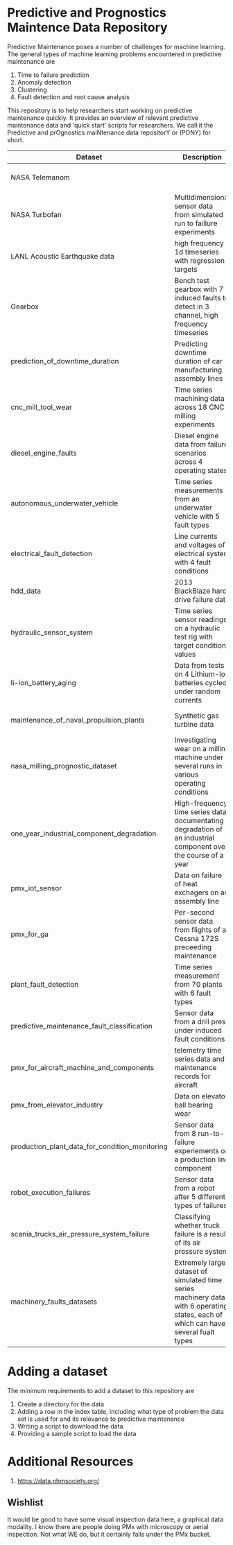 # Predictive and Prognostics Maintence Data Repository 

Predictive Maintenance poses a number of challenges for machine learning. The general types of machine learning problems encountered in predictive maintenance are
1. Time to failure prediction
2. Anomaly detection
3. Clustering
4. Fault detection and root cause analysis

This repository is to help researchers start working on predictive maintenance quickly. It provides an overview of relevant predictive maintenance data and 'quick start' scripts for researchers. We call it the Predictive and prOgnostics maiNtenance data repositorY or (PONY) for short.

| **Dataset**  | **Description**  | **Problems**  | **Location**  | **Existing Benchmark**  |
|--------------|------------------|---------------|---------------|-------------------|
| NASA Telemanom  |   | Supervised Anomaly Detection  |  https://s3-us-west-2.amazonaws.com/telemanom/data.zip | https://github.com/khundman/telemanom   |
| NASA Turbofan  | Multidimensional sensor data from simulated run to faillure experiments   | TIme to event prediction  | Not currently online, copy available from CMU team or the authors on request  |   |
| LANL Acoustic Earthquake data   | high frequency 1d timeseries with regression targets  | Time to event prediction  | www.kaggle.com/competitions/LANL-Earthquake-Prediction  |   |
| Gearbox   | Bench test gearbox with 7 induced faults to detect in 3 channel, high frequency timeseries | Fault Detection  | https://c3.ndc.nasa.gov/dashlink/resources/997/  |   |
| prediction_of_downtime_duration | Predicting downtime duration of car manufacturing assembly lines | Time to event prediction | https://github.com/aayanmaity/Predicting-the-downtime-duration-of-a-factory |  |
| cnc_mill_tool_wear | Time series machining data across 18 CNC milling experiments | Fault Detection | https://www.kaggle.com/datasets/shasun/tool-wear-detection-in-cnc-mill |  |
| diesel_engine_faults | Diesel engine data from failure scenarios across 4 operating states | Fault Detection | https://data.mendeley.com/datasets/k22zxz29kr/1 |  |
| autonomous_underwater_vehicle | Time series measurements from an underwater vehicle with 5 fault types | Fault Detection | https://data.mendeley.com/datasets/7rp2pmr6mx/1 |  |
| electrical_fault_detection | Line currents and voltages of electrical system with 4 fault conditions | Fault Detection and Classification | https://www.kaggle.com/datasets/esathyaprakash/electrical-fault-detection-and-classification |  |
| hdd_data | 2013 BlackBlaze hard drive failure data | Time to failure prediction | https://www.backblaze.com/b2/hard-drive-test-data.html |  |
| hydraulic_sensor_system | Time series sensor readings on a hydraulic test rig with target condition values | Fault Detection and Classification | https://archive.ics.uci.edu/ml/datasets/Condition+monitoring+of+hydraulic+systems# |  |
| li-ion_battery_aging | Data from tests on 4 Lithium-Ion batteries cycled under random currents | Time to failure prediction | https://github.com/VaibhavBhujade/RUL-of-Lithium-Ion-Battery/tree/main/CSVs |  |
| maintenance_of_naval_propulsion_plants | Synthetic gas turbine data | Time to failure prediction | https://archive.ics.uci.edu/ml/datasets/Condition+Based+Maintenance+of+Naval+Propulsion+Plants |  |
| nasa_milling_prognostic_dataset | Investigating wear on a milling machine under several runs in various operating conditions | Fault Detection | https://www.kaggle.com/datasets/vinayak123tyagi/milling-data-set-prognostic-data |  |
| one_year_industrial_component_degradation | High-frequency time series data documentating degradation of an industrial component over the course of a year | Time to failure prediction | https://www.kaggle.com/datasets/inIT-OWL/one-year-industrial-component-degradation |  |
| pmx_iot_sensor | Data on failure of heat exchagers on an assembly line | Time to failure prediction | https://github.com/shikhilnangia/iotsensor/blob/master/iot_sensor_dataset.csv |  |
| pmx_for_ga | Per-second sensor data from flights of a Cessna 172S preceeding maintenance | Time to failure prediction | https://www.kaggle.com/datasets/hooong/ngafid-mc-20210917 |  |
| plant_fault_detection | Time series measurement from 70 plants with 6 fault types | Fault detection | https://github.com/robot007/PHM15 |  |
| predictive_maintenance_fault_classification | Sensor data from a drill press under induced fault conditions | Fault detection and classification | https://github.com/nagdevAmruthnath/Predictive-Maintenance |  |
| pmx_for_aircraft_machine_and_components | telemetry time series data and maintenance records for aircraft | Time to failure prediction | https://www.kaggle.com/datasets/arnabbiswas1/microsoft-azure-predictive-maintenance |  |
| pmx_from_elevator_industry | Data on elevator ball bearing wear | Time to failure prediction | https://zenodo.org/record/3653909#.YsmqoC8Rrys |  |
| production_plant_data_for_condition_monitoring | Sensor data from 8 run-to-failure experiements on a production line component | Time to failure prediction | https://www.kaggle.com/datasets/inIT-OWL/production-plant-data-for-condition-monitoring |  |
| robot_execution_failures | Sensor data from a robot after 5 different types of failures | Time to failure prediction | https://www.kaggle.com/datasets/prashant111/robot-execution-failures |  |
| scania_trucks_air_pressure_system_failure | Classifying whether truck failure is a result of its air pressure system | Fault classification | https://archive.ics.uci.edu/ml/datasets/APS+Failure+at+Scania+Trucks |  |
| machinery_faults_datasets | Extremely large dataset of simulated time series machinery data with 6 operating states, each of which can have several fualt types | Fault classification | http://www02.smt.ufrj.br/~offshore/mfs/page_01.html |  |


# Adding a dataset
The minimum requirements to add a dataset to this repository are
1. Create a directory for the data
2. Adding a row in the index table, including what type of problem the data set is used for and its relevance to predictive maintenance
3. Writing a script to download the data
4. Providing a sample script to load the data

# Additional Resources
1. https://data.phmsociety.org/

## Wishlist
It would be good to have some visual inspection data here, a graphical
data modality. I know there are people doing PMx with microscopy or
aerial inspection. Not what WE do, but it certainly falls under the PMx
bucket.
